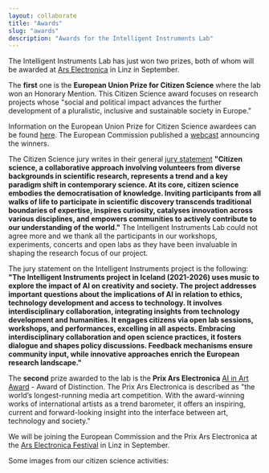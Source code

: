 ```yaml
---
layout: collaborate
title: "Awards"
slug: "awards"
description: "Awards for the Intelligent Instruments Lab"
---
```


<script>
    import CaptionedImage from "../components/Images/CaptionedImage.svelte"
</script>

The Intelligent Instruments Lab has just won two prizes, both of whom will be awarded at <a href="https://ars.electronica.art/news/en/">Ars Electronica</a> in Linz in September. 


<CaptionedImage
    src="news/citsci.png"
    alt="European Citizen Science Awards"
    caption="European Citizen Science Awards"
/>

The **first** one is the **European Union Prize for Citizen Science** where the lab won an Honorary Mention. This Citizen Science award focuses on research projects whose "social and political impact advances the further development of a pluralistic, inclusive and sustainable society in Europe." 

Information on the European Union Prize for Citizen Science awardees can be found <a href="https://ars.electronica.art/citizenscience/en/winners/">here</a>. The European Commission published a <a href="https://webcast.ec.europa.eu/eu-prize-for-citizen-science-2024-announcement-of-winners">webcast</a> announcing the winners.

The Citizen Science jury writes in their general <a href="https://ars.electronica.art/citizenscience/en/jury/">jury statement</a> <b>"Citizen science, a collaborative approach involving volunteers from diverse backgrounds in scientific research, represents a trend and a key paradigm shift in contemporary science. At its core, citizen science embodies the democratisation of knowledge. Inviting participants from all walks of life to participate in scientific discovery transcends traditional boundaries of expertise, inspires curiosity, catalyses innovation across various disciplines, and empowers communities to actively contribute to our understanding of the world."</b> The Intelligent Instruments Lab could not agree more and we thank all the participants in our workshops, experiments, concerts and open labs as they have been invaluable in shaping the research focus of our project.

The jury statement on the Intelligent Instruments project is the following: <b>"The Intelligent Instruments project in Iceland (2021-2026) uses music to explore the impact of AI on creativity and society. The project addresses important questions about the implications of AI in relation to ethics, technology development and access to technology. It involves interdisciplinary collaboration, integrating insights from technology development and humanities.  It engages citizens via open lab sessions, workshops, and performances, excelling in all aspects. Embracing interdisciplinary collaboration and open science practices, it fosters dialogue and shapes policy discussions. Feedback mechanisms ensure community input, while innovative approaches enrich the European research landscape."</b>

<CaptionedImage
    src="news/arselect.png"
    alt="Prix Ars Electronica"
    caption="Prix Ars Electronica"
/>

The **second** prize awarded to the lab is the **Prix Ars Electronica** <a href="https://ars.electronica.art/prix/en/winners/#aiinartaward">AI in Art Award</a> - Award of Distinction. The Prix Ars Electronica is described as "the world’s longest-running media art competition. With the award-winning works of international artists as a trend barometer, it offers an inspiring, current and forward-looking insight into the interface between art, technology and society."

We will be joining the European Commission and the Prix Ars Electronica at the <a href="https://ars.electronica.art/news/en/">Ars Electronica Festival</a> in Linz in September. 

Some images from our citizen science activities:

<CaptionedImage
    src="stock/science_fair3.jpg"
    alt="iil at the European Science Night"
    caption="iil at the European Science Night"
/>

<CaptionedImage
    src="workshops/hjalteyri.jpg"
    alt="Instrument workshop at Hjalteyri in Northern Iceland"
    caption="Instrument workshop at Hjalteyri in Northern Iceland"
/>

<CaptionedImage
    src="news/organolib-6330.jpg"
    alt="Organium workshop"
    caption="Organium workshop"
/>

<CaptionedImage
    src="workshops/organ.jpg"
    alt="Organic Intelligence Workshop at Hallgrimskirkja in Reykjavik"
    caption="Organic Intelligence Workshop at Hallgrimskirkja in Reykjavik"
/>

<CaptionedImage
    src="workshops/txalaDynjandi.jpg"
    alt="Intelligent txalaparta workshop in Reykjavik"
    caption="Intelligent txalaparta workshop in Reykjavik"
/>

<CaptionedImage
    src="workshops/txalaStrandir.jpg"
    alt="Intelligent txalaparta workshop in Strandir, North Iceland"
    caption="Intelligent txalaparta workshop in Strandir, North Iceland"
/>

<CaptionedImage
    src="workshops/latent.jpg"
    alt="Hosting the Artificial Intelligence and Music Creativity Conference in Sussex"
    caption="Hosting the Artificial Intelligence and Music Creativity Conference in Sussex"
/>
